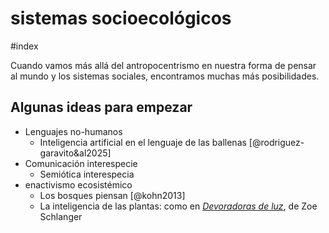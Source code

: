 # sistemas socioecológicos
#index

Cuando vamos más allá del antropocentrismo en nuestra forma de pensar al mundo y los sistemas sociales, encontramos muchas más posibilidades.

## Algunas ideas para empezar

- Lenguajes no-humanos
    - Inteligencia artificial en el lenguaje de las ballenas [@rodriguez-garavito&al2025]
- Comunicación interespecie
    - Semiótica interespecia
- enactivismo ecosistémico
    - Los bosques piensan [@kohn2013]
    - La inteligencia de las plantas: como en [*Devoradoras de luz*](https://proassetspdlcom.cdnstatics2.com/usuaris/libros_contenido/arxius/61/60118_Las_devoradoras_de_luz.pdf), de Zoe Schlanger

